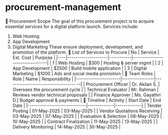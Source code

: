 # procurement-management

￿ Procurement Scope
The goal of this procurement project is to acquire essential services for a
digital platform launch. Services include:
1. Web Hosting
2. App Development
3. Digital Marketing
These ensure deployment, development, and promotion of the platform.
￿ List of Services to Procure
| No | Service | Est. Cost | Purpose |
|----|--------------------|-----------|--------------------------------|
| 1 | Web Hosting | $300 | Hosting & server mgmt |
| 2 | App Development | $2500 | Build mobile application |
| 3 | Digital Marketing | $1000 | Ads and social media promotion |
￿ Team Roles
| Role | Name | Responsibility
|
|----------------------|----------------|----------------------------------
--|
| Procurement Officer | Dr. Akilan S. | Oversees the procurement cycle
|
| Technical Evaluator | Mr. Rahman | Reviews vendor technical
proposals |
| Finance Approver | Ms. Gayathri D.| Budget approval & payments
|
￿ Timeline
| Activity | Start Date | End Date |
|-----------------------------|-------------|-------------|
| Tender Posting | 01-May-2025 | 03-May-2025 |
| Vendor Quotations Receiving | 03-May-2025 | 07-May-2025 |
| Evaluation & Selection | 08-May-2025 | 10-May-2025 |
| Contract Finalization | 11-May-2025 | 13-May-2025 |
| Delivery Monitoring | 14-May-2025 | 30-May-2025 |
